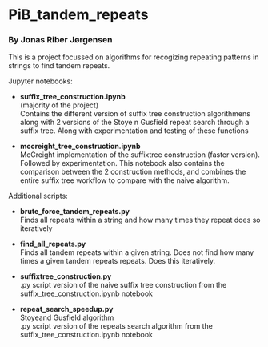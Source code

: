 # PiB_tandem_repeats
### By Jonas Riber Jørgensen

This is a project focussed on algorithms for recogizing repeating patterns in strings to find tandem repeats.


Jupyter notebooks:

  - **suffix_tree_construction.ipynb**  
  (majority of the project)  
  Contains the different version of suffix tree construction algorithmens along with 2 versions of the Stoye n Gusfield repeat search through a suffix tree. Along with experimentation and testing of these functions

  - **mccreight_tree_construction.ipynb**  
  McCreight implementation of the suffixtree construction (faster version). Followed by experimentation. This notebook also contains the comparison between the 2 construction methods, and combines the entire suffix tree workflow to compare with the naive algorithm.

Additional scripts:  

  - **brute_force_tandem_repeats.py**  
  Finds all repeats within a string and how many times they repeat
  does so iteratively

  - **find_all_repeats.py**  
  Finds all tandem repeats within a given string. Does not find how many times a given tandem repeats repeats.
  Does this iteratively. 

  - **suffixtree_construction.py**  
  .py script version of the naive suffix tree construction from the suffix_tree_construction.ipynb notebook

  - **repeat_search_speedup.py**  
  Stoyeand Gusfield algorithm  
  .py script version of the repeats search algorithm from the suffix_tree_construction.ipynb notebook



